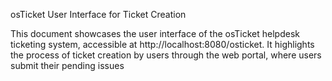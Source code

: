 osTicket User Interface for Ticket Creation

This document showcases the user interface of the osTicket helpdesk ticketing system, accessible at http://localhost:8080/osticket. It highlights the process of ticket creation by users through the web portal, where users submit their pending issues
